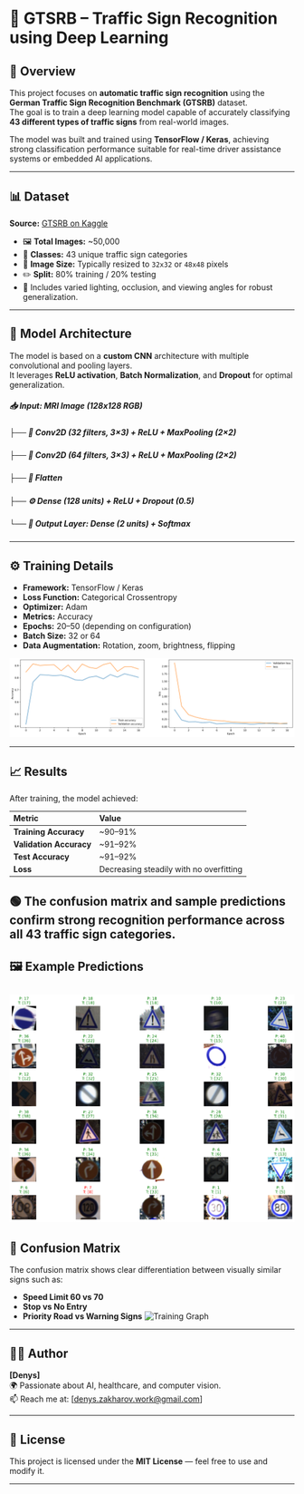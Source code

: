# 🧠 GTSRB – Traffic Sign Recognition using Deep Learning

## 🚗 Overview
This project focuses on **automatic traffic sign recognition** using the **German Traffic Sign Recognition Benchmark (GTSRB)** dataset.  
The goal is to train a deep learning model capable of accurately classifying **43 different types of traffic signs** from real-world images.  

The model was built and trained using **TensorFlow / Keras**, achieving strong classification performance suitable for real-time driver assistance systems or embedded AI applications.

---

## 📊 Dataset
**Source:** [GTSRB on Kaggle](https://www.kaggle.com/datasets/meowmeowmeowmeowmeow/gtsrb-german-traffic-sign)

- 🖼 **Total Images:** ~50,000  
- 🔢 **Classes:** 43 unique traffic sign categories  
- 📐 **Image Size:** Typically resized to `32x32` or `48x48` pixels  
- ✏️ **Split:** 80% training / 20% testing  
- 🧩 Includes varied lighting, occlusion, and viewing angles for robust generalization.

---

## 🧠 Model Architecture

The model is based on a **custom CNN** architecture with multiple convolutional and pooling layers.  
It leverages **ReLU activation**, **Batch Normalization**, and **Dropout** for optimal generalization.

##### 📥 Input: MRI Image (128x128 RGB)  
##### ├── 🧩 Conv2D (32 filters, 3×3) + ReLU + MaxPooling (2×2)  
##### ├── 🧩 Conv2D (64 filters, 3×3) + ReLU + MaxPooling (2×2)  
##### ├── 🔄 Flatten  
##### ├── ⚙️ Dense (128 units) + ReLU + Dropout (0.5)  
##### └── 🎯 Output Layer: Dense (2 units) + Softmax  

---

## ⚙️ Training Details
- **Framework:** TensorFlow / Keras  
- **Loss Function:** Categorical Crossentropy  
- **Optimizer:** Adam  
- **Metrics:** Accuracy  
- **Epochs:** 20–50 (depending on configuration)  
- **Batch Size:** 32 or 64  
- **Data Augmentation:** Rotation, zoom, brightness, flipping  

![Training Graph](docs/loss_curve.png)

---

## 📈 Results
After training, the model achieved:

| Metric | Value |
|:-------|:-------|
| **Training Accuracy** | ~90–91% |
| **Validation Accuracy** | ~91–92% |
| **Test Accuracy** | ~91–92% |
| **Loss** | Decreasing steadily with no overfitting |

🟢 The confusion matrix and sample predictions confirm strong recognition performance across all 43 traffic sign categories.
---

## 🖼 Example Predictions

![Training Graph](docs/result_matrix.png)
---

## 🧮 Confusion Matrix
The confusion matrix shows clear differentiation between visually similar signs such as:
- **Speed Limit 60 vs 70**
- **Stop vs No Entry**
- **Priority Road vs Warning Signs**
![Training Graph](docs/confusion_matrix%200–7.png)

---

## 🧑‍💻 Author

**[Denys]**  
🌍 Passionate about AI, healthcare, and computer vision.  
📫 Reach me at: [denys.zakharov.work@gmail.com]  

---

## 🪪 License

This project is licensed under the **MIT License** — feel free to use and modify it.  

---
